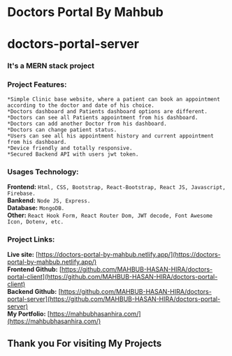 # Doctors Portal By Mahbub


# doctors-portal-server


### It's a MERN stack project


### Project Features:
    *Simple Clinic base website, where a patient can book an appointment according to the doctor and date of his choice.
    *Doctors dashboard and Patients dashboard options are different.
    *Doctors can see all Patients appointment from his dashboard.
    *Doctors can add another Doctor from his dashboard.
    *Doctors can change patient status.
    *Users can see all his appointment history and current appointment from his dashboard.
    *Device friendly and totally responsive.
    *Secured Backend API with users jwt token.


### Usages Technology:
**Frontend:** `Html, CSS, Bootstrap, React-Bootstrap, React JS, Javascript, Firebase.`<br />
**Bankend:** `Node JS, Express.`<br />
**Database:** `MongoDB.`<br />
**Other:** `React Hook Form, React Router Dom, JWT decode, Font Awesome Icon, Dotenv, etc.`<br />




### Project Links:
**Live site:** [https://doctors-portal-by-mahbub.netlify.app/](https://doctors-portal-by-mahbub.netlify.app/)<br />
**Frontend Github:** [https://github.com/MAHBUB-HASAN-HIRA/doctors-portal-client](https://github.com/MAHBUB-HASAN-HIRA/doctors-portal-client)<br />
**Backend Github:**  [https://github.com/MAHBUB-HASAN-HIRA/doctors-portal-server](https://github.com/MAHBUB-HASAN-HIRA/doctors-portal-server)<br />
**My Portfolio:** [https://mahbubhasanhira.com/](https://mahbubhasanhira.com/)<br />

## Thank you For visiting My Projects